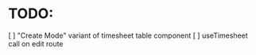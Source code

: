 # TODO:

[ ] "Create Mode" variant of timesheet table component
[ ] useTimesheet call on edit route
